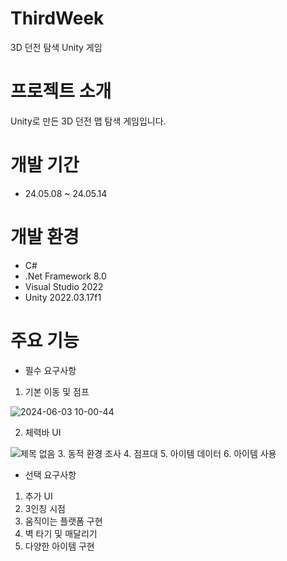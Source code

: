 # ThirdWeek
3D 던전 탐색 Unity 게임

# 프로젝트 소개
Unity로 만든 3D 던전 맵 탐색 게임입니다.

# 개발 기간
* 24.05.08 ~ 24.05.14

# 개발 환경
* C#
* .Net Framework 8.0
* Visual Studio 2022
* Unity 2022.03.17f1

# 주요 기능
* 필수 요구사항
1. 기본 이동 및 점프

![2024-06-03 10-00-44](https://github.com/jhj603/ThirdWeek/assets/82034869/5311c170-517a-42ed-b64f-df8cee2c8a52)

2. 체력바 UI
   
![제목 없음](https://github.com/jhj603/ThirdWeek/assets/82034869/5926c6e2-da07-44e2-9d4f-e425cf7c9d6f)
3. 동적 환경 조사
4. 점프대
5. 아이템 데이터
6. 아이템 사용
* 선택 요구사항
1. 추가 UI
2. 3인칭 시점
3. 움직이는 플랫폼 구현
4. 벽 타기 및 매달리기
5. 다양한 아이템 구현
